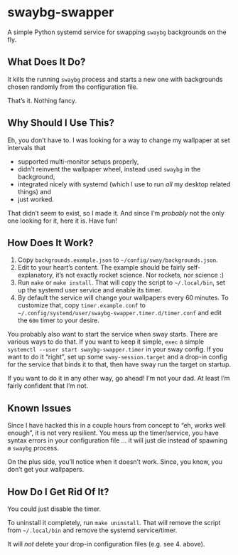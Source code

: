# swaybg-swapper

A simple Python systemd service for swapping `swaybg` backgrounds on the fly.

## What Does It Do?

It kills the running `swaybg` process and starts a new one with backgrounds 
chosen randomly from the configuration file.

That’s it. Nothing fancy.

## Why Should I Use This?

Eh, you don’t have to. I was looking for a way to change my wallpaper at set 
intervals that

* supported multi-monitor setups properly,
* didn’t reinvent the wallpaper wheel, instead used `swaybg` in the background,
* integrated nicely with systemd (which I use to run _all_ my desktop related 
  things) and
* just worked.

That didn’t seem to exist, so I made it. And since I’m _probably_ not the only 
one looking for it, here it is. Have fun!

## How Does It Work?

1. Copy `backgrounds.example.json` to `~/config/sway/backgrounds.json`.
2. Edit to your heart’s content. The example should be fairly self-explanatory, 
   it’s not exactly rocket science. Nor rockets, nor science :)
3. Run `make` or `make install`. That will copy the script to `~/.local/bin`, 
   set up the systemd user service and enable its timer.
4. By default the service will change your wallpapers every 60 minutes. To 
   customize that, copy `timer.example.conf` to 
   `~/.config/systemd/user/swaybg-swapper.timer.d/timer.conf` and edit the `60m` 
   timer to your desire.

You probably also want to start the service when sway starts. There are various 
ways to do that. If you want to keep it simple, `exec` a simple `systemctl
--user start swaybg-swapper.timer` in your sway config. If you want to do it 
“right”, set up some `sway-session.target` and a drop-in config for the service 
that binds it to that, then have sway run the target on startup.

If you want to do it in any other way, go ahead! I’m not your dad. At least I’m 
fairly confident that I’m not.

## Known Issues

Since I have hacked this in a couple hours from concept to “eh, works well 
enough”, it is not very resilient. You mess up the timer/service, you have 
syntax errors in your configuration file … it will just die instead of spawning 
a `swaybg` process.

On the plus side, you’ll notice when it doesn’t work. Since, you know, you don’t 
get your wallpapers.

## How Do I Get Rid Of It?

You could just disable the timer.

To uninstall it completely, run `make uninstall`. That will remove the script 
from `~/.local/bin` and remove the systemd service/timer.

It will _not_ delete your drop-in configuration files (e.g. see 4. above).
